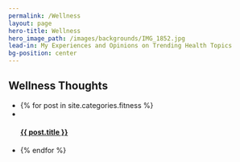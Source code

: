 ```yaml
---
permalink: /Wellness
layout: page
hero-title: Wellness
hero_image_path: /images/backgrounds/IMG_1852.jpg
lead-in: My Experiences and Opinions on Trending Health Topics
bg-position: center
---
```


<div class="container default"><h2 class="editable trafalgar text-center editable">Wellness Thoughts</h2><div blog-gallery="many"><ul><li>{% for post in site.categories.fitness %}</li><li class="fitness invert"><div class="preview" style="background-position: center {{ post.image-position }}; background-image: url('{{ post.main_image_path }}')">&nbsp;</div><h4 class="pica"><a class="hvr-grow" href="{{ post.url }}">{{ post.title }}</a></h4></li><li>{% endfor %}</li></ul><div class="container default"><h2 class="editable trafalgar text-center editable">&nbsp;</h2><div blog-gallery="many">&nbsp;</div></div></div></div>